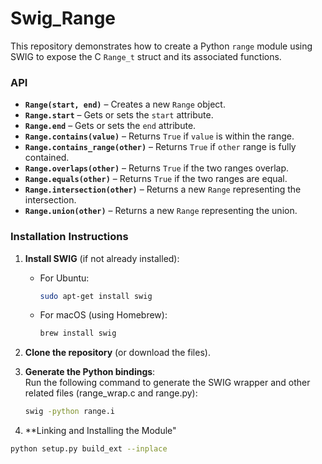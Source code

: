 # Swig_Range
This repository demonstrates how to create a Python `range` module using SWIG to expose the C `Range_t` struct and its associated functions.  

### API  

- **`Range(start, end)`** – Creates a new `Range` object.  
- **`Range.start`** – Gets or sets the `start` attribute.  
- **`Range.end`** – Gets or sets the `end` attribute.  
- **`Range.contains(value)`** – Returns `True` if `value` is within the range.  
- **`Range.contains_range(other)`** – Returns `True` if `other` range is fully contained.  
- **`Range.overlaps(other)`** – Returns `True` if the two ranges overlap.  
- **`Range.equals(other)`** – Returns `True` if the two ranges are equal.  
- **`Range.intersection(other)`** – Returns a new `Range` representing the intersection.  
- **`Range.union(other)`** – Returns a new `Range` representing the union.
### Installation Instructions  

1. **Install SWIG** (if not already installed):  
   - For Ubuntu:  
     ```bash
     sudo apt-get install swig
     ```
   - For macOS (using Homebrew):  
     ```bash
     brew install swig
     ```

2. **Clone the repository** (or download the files).  

3. **Generate the Python bindings**:  
   Run the following command to generate the SWIG wrapper and other related files (range_wrap.c and range.py):  
   ```bash
   swig -python range.i
4. **Linking and Installing the Module"
  ```bash
  python setup.py build_ext --inplace
  ```

